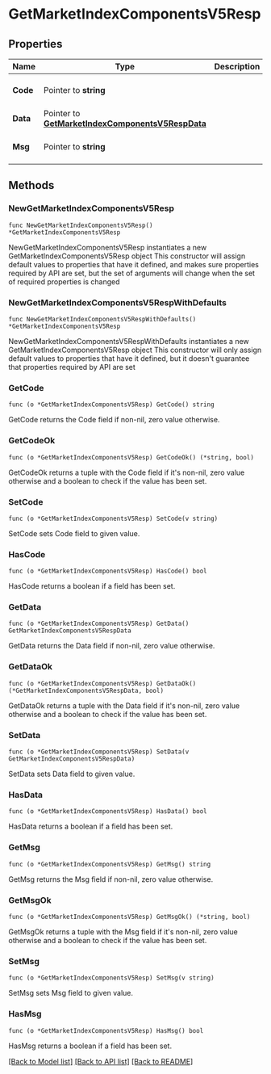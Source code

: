 # GetMarketIndexComponentsV5Resp

## Properties

Name | Type | Description | Notes
------------ | ------------- | ------------- | -------------
**Code** | Pointer to **string** |  | [optional] [default to ""]
**Data** | Pointer to [**GetMarketIndexComponentsV5RespData**](GetMarketIndexComponentsV5RespData.md) |  | [optional] 
**Msg** | Pointer to **string** |  | [optional] [default to ""]

## Methods

### NewGetMarketIndexComponentsV5Resp

`func NewGetMarketIndexComponentsV5Resp() *GetMarketIndexComponentsV5Resp`

NewGetMarketIndexComponentsV5Resp instantiates a new GetMarketIndexComponentsV5Resp object
This constructor will assign default values to properties that have it defined,
and makes sure properties required by API are set, but the set of arguments
will change when the set of required properties is changed

### NewGetMarketIndexComponentsV5RespWithDefaults

`func NewGetMarketIndexComponentsV5RespWithDefaults() *GetMarketIndexComponentsV5Resp`

NewGetMarketIndexComponentsV5RespWithDefaults instantiates a new GetMarketIndexComponentsV5Resp object
This constructor will only assign default values to properties that have it defined,
but it doesn't guarantee that properties required by API are set

### GetCode

`func (o *GetMarketIndexComponentsV5Resp) GetCode() string`

GetCode returns the Code field if non-nil, zero value otherwise.

### GetCodeOk

`func (o *GetMarketIndexComponentsV5Resp) GetCodeOk() (*string, bool)`

GetCodeOk returns a tuple with the Code field if it's non-nil, zero value otherwise
and a boolean to check if the value has been set.

### SetCode

`func (o *GetMarketIndexComponentsV5Resp) SetCode(v string)`

SetCode sets Code field to given value.

### HasCode

`func (o *GetMarketIndexComponentsV5Resp) HasCode() bool`

HasCode returns a boolean if a field has been set.

### GetData

`func (o *GetMarketIndexComponentsV5Resp) GetData() GetMarketIndexComponentsV5RespData`

GetData returns the Data field if non-nil, zero value otherwise.

### GetDataOk

`func (o *GetMarketIndexComponentsV5Resp) GetDataOk() (*GetMarketIndexComponentsV5RespData, bool)`

GetDataOk returns a tuple with the Data field if it's non-nil, zero value otherwise
and a boolean to check if the value has been set.

### SetData

`func (o *GetMarketIndexComponentsV5Resp) SetData(v GetMarketIndexComponentsV5RespData)`

SetData sets Data field to given value.

### HasData

`func (o *GetMarketIndexComponentsV5Resp) HasData() bool`

HasData returns a boolean if a field has been set.

### GetMsg

`func (o *GetMarketIndexComponentsV5Resp) GetMsg() string`

GetMsg returns the Msg field if non-nil, zero value otherwise.

### GetMsgOk

`func (o *GetMarketIndexComponentsV5Resp) GetMsgOk() (*string, bool)`

GetMsgOk returns a tuple with the Msg field if it's non-nil, zero value otherwise
and a boolean to check if the value has been set.

### SetMsg

`func (o *GetMarketIndexComponentsV5Resp) SetMsg(v string)`

SetMsg sets Msg field to given value.

### HasMsg

`func (o *GetMarketIndexComponentsV5Resp) HasMsg() bool`

HasMsg returns a boolean if a field has been set.


[[Back to Model list]](../README.md#documentation-for-models) [[Back to API list]](../README.md#documentation-for-api-endpoints) [[Back to README]](../README.md)


